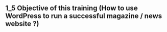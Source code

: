 ##  1_5 Objective of this training (How to use WordPress to run a successful magazine / news website ?)
<!-- remain local for the moment -->





